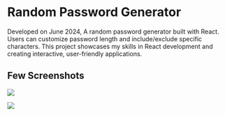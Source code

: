 # Random Password Generator

Developed on June 2024, A random password generator built with React. Users can customize password length and include/exclude specific characters. This project showcases my skills in React development and creating interactive, user-friendly applications.

## Few Screenshots

![](https://github.com/user-attachments/assets/646e7ec0-e26d-4db3-9528-db1394fefbed)

![](https://github.com/user-attachments/assets/8c61d373-36b4-48f7-b7c7-7764beb23c59)
